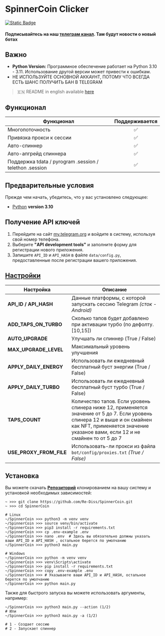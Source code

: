 # SpinnerCoin Clicker

[![Static Badge](https://img.shields.io/badge/Telegram-Bot%20Link-Link?style=for-the-badge&logo=Telegram&logoColor=white&logoSize=auto&color=blue)](https://t.me/spinnercoin_bot/app?startapp=r_3830128)

#### Подписывайтесь на наш [телеграм канал](https://t.me/scriptron). Там будут новости о новый ботах
## Важно

- **Python Version:** Программное обеспечение работает на Python 3.10 - 3.11. Использование другой версии может привести к ошибкам.
- НЕ ИСПОЛЬЗУЙТЕ ОСНОВНОЙ АККАУНТ, ПОТОМУ ЧТО ВСЕГДА ЕСТЬ ШАНС ПОЛУЧИТЬ БАН В TELEGRAM



> 🇪🇳 README in english available [here](README-EN.md)

## Функционал  
| Функционал                                              | Поддерживается |
|---------------------------------------------------------|:--------------:|
| Многопоточность                                         |       ✅        |
| Привязка прокси к сессии                                |       ✅        |
| Авто-спиннер                                            |       ✅        |
| Авто-апгрейд спиннера                                   | ✅          |
| Поддержка tdata / pyrogram .session / telethon .session |       ✅        |

## Предварительные условия
Прежде чем начать, убедитесь, что у вас установлено следующее:
- [Python](https://www.python.org/downloads/) **version 3.10**

## Получение API ключей
1. Перейдите на сайт [my.telegram.org](https://my.telegram.org) и войдите в систему, используя свой номер телефона.
2. Выберите **"API development tools"** и заполните форму для регистрации нового приложения.
3. Запишите `API_ID` и `API_HASH` в файле `data/config.py`, предоставленные после регистрации вашего приложения.

## [Настройки](https://github.com/Re-Diss/SpinnerCoin/blob/main/.env-example)
| Настройка               | Описание                                                                                                                                                                                                   |
|-------------------------|------------------------------------------------------------------------------------------------------------------------------------------------------------------------------------------------------------|
| **API_ID / API_HASH**   | Данные платформы, с которой запускать сессию Telegram _(сток - Android)_                                                                                                                                   |
| **ADD_TAPS_ON_TURBO**    | Сколько тапов будет добавлено при активации турбо (по дефолту. [10,15])                                                                                                                                    |
| **AUTO_UPGRADE**     | Улучшать ли спиннер (True / False)                                                                                                                                                                         |
| **MAX_UPGRADE_LEVEL**     | Максимальный уровень улучшения                                                                                                                                                                             |
| **APPLY_DAILY_ENERGY**   | Использовать ли ежедневный бесплатный буст энергии (True / False)                                                                                                                                          |
| **APPLY_DAILY_TURBO**    | Использовать ли ежедневный бесплатный буст турбо (True / False)                                                                                                                                            |
| **TAPS_COUNT**  | Количество тапов. Если уровень спинера ниже 12, применяется значение от 5 до 7. Если уровень спинера 12 и выше и он смайнен как NFT, применяется значение указаное вами, если 12 и не смайнен то от 5 до 7 |
| **USE_PROXY_FROM_FILE** | Использовать-ли прокси из файла `bot/config/proxies.txt` _(True / False)_                                                                                                                                  |


## Установка
Вы можете скачать [**Репозиторий**](https://github.com/Re-Diss/SpinnerCoin) клонированием на вашу систему и установкой необходимых зависимостей:
```shell
~ >>> git clone https://github.com/Re-Diss/SpinnerCoin.git
~ >>> cd SpinnerCoin

# Linux
~/SpinnerCoin >>> python3 -m venv venv
~/SpinnerCoin >>> source venv/bin/activate
~/SpinnerCoin >>> pip3 install -r requirements.txt
~/SpinnerCoin >>> cp .env-example .env
~/SpinnerCoin >>> nano .env  # Здесь вы обязательно должны указать ваши API_ID и API_HASH , остальное берется по умолчанию
~/SpinnerCoin >>> python3 main.py

# Windows
~/SpinnerCoin >>> python -m venv venv
~/SpinnerCoin >>> venv\Scripts\activate
~/SpinnerCoin >>> pip install -r requirements.txt
~/SpinnerCoin >>> copy .env-example .env
~/SpinnerCoin >>> # Указываете ваши API_ID и API_HASH, остальное берется по умолчанию
~/SpinnerCoin >>> python main.py
```

Также для быстрого запуска вы можете использовать аргументы, например:
```shell
~/SpinnerCoin >>> python3 main.py --action (1/2)
# Или
~/SpinnerCoin >>> python3 main.py -a (1/2)

# 1 - Создает сессию
# 2 - Запускает спиннер
```
